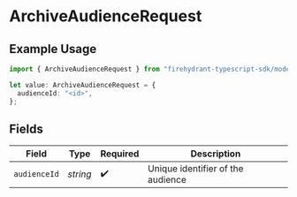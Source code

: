 # ArchiveAudienceRequest

## Example Usage

```typescript
import { ArchiveAudienceRequest } from "firehydrant-typescript-sdk/models/operations";

let value: ArchiveAudienceRequest = {
  audienceId: "<id>",
};
```

## Fields

| Field                             | Type                              | Required                          | Description                       |
| --------------------------------- | --------------------------------- | --------------------------------- | --------------------------------- |
| `audienceId`                      | *string*                          | :heavy_check_mark:                | Unique identifier of the audience |